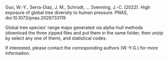 Guo, W.-Y., Serra-Diaz, J. M., Schrodt, … Svenning, J.-C. (2022). High exposure of global tree diversity to human pressure. PNAS, doi:10.1073/pnas.2026733119

Global tree species' range maps generated via alpha-hull methods (download the three zipped files and put them in the same folder, then unzip by select any one of them), and statistical codes.

If interested, please contact the corresponding authors (W.-Y.G.) for more informaiton.
